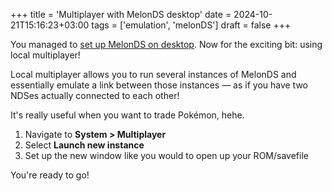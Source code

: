 +++
title = 'Multiplayer with MelonDS desktop'
date = 2024-10-21T15:16:23+03:00
tags = ['emulation', 'melonDS']
draft = false
+++

You managed to [set up MelonDS on desktop](../transferring-saves-to-melonds/). Now for the exciting bit: using local multiplayer!

Local multiplayer allows you to run several instances of MelonDS and essentially emulate a link between those instances — as if you have two NDSes actually connected to each other!

It's really useful when you want to trade Pokémon, hehe.

1. Navigate to **System > Multiplayer**
2. Select **Launch new instance**
3. Set up the new window like you would to open up your ROM/savefile

You're ready to go!


